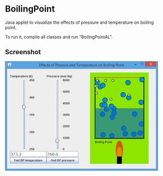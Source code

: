 BoilingPoint
============

Java applet to visualize the effects of pressure and temperature on boiling point.

To run it, compile all classes and run "BoilingPointAL".


Screenshot
-------
!["Screenshot"](/screenshots/screenshot1.png "Screenshot")
